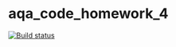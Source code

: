 # aqa_code_homework_4

[![Build status](https://ci.appveyor.com/api/projects/status/hfa301h956bnoj5s?svg=true)](https://ci.appveyor.com/project/Sm1le63/aqa-code-homework-4)
